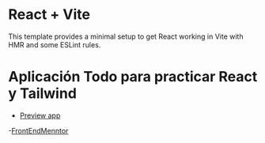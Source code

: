 # React + Vite

This template provides a minimal setup to get React working in Vite with HMR and some ESLint rules.

# Aplicación Todo para practicar React y Tailwind

- [Preview app](https://jmes-todo-react-vite-tailwind.netlify.app/)

-[FrontEndMenntor](https://www.frontendmentor.io/challenges/todo-app-Su1_KokOW)
